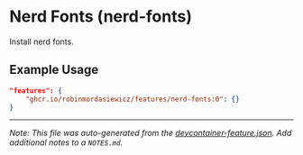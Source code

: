 
# Nerd Fonts (nerd-fonts)

Install nerd fonts.

## Example Usage

```json
"features": {
    "ghcr.io/robinmordasiewicz/features/nerd-fonts:0": {}
}
```





---

_Note: This file was auto-generated from the [devcontainer-feature.json](https://github.com/robinmordasiewicz/features/blob/main/src/nerd-fonts/devcontainer-feature.json).  Add additional notes to a `NOTES.md`._
